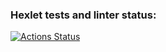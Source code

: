 ### Hexlet tests and linter status:
[![Actions Status](https://github.com/sscream/python-project-lvl3/workflows/hexlet-check/badge.svg)](https://github.com/sscream/python-project-lvl3/actions)